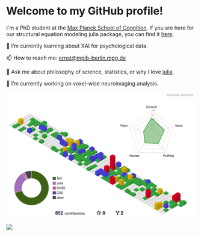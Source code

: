 # Welcome to my GitHub profile!
I'm a PhD student at the [Max Planck School of Cognition](https://cognition.maxplanckschools.org/en/people/doctoral-candidates/2023).
If you are here for our structural equation modeling julia package, you can find it [here](https://github.com/StructuralEquationModels/StructuralEquationModels.jl).

🌱 I’m currently learning about XAI for psychological data.

📫 How to reach me: ernst@mpib-berlin.mpg.de

💬 Ask me about philosophy of science, statistics, or why I love [julia](https://julialang.org/).

🔭 I’m currently working on voxel-wise neuroimaging analysis.

![](profile-3d-contrib/profile-gitblock.svg)

![](https://maximilian-stefan-ernst.github.io/Maximilian-Stefan-Ernst/github-contribution-grid-snake.svg)
